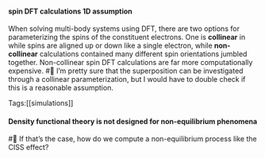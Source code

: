 #### spin DFT calculations 1D assumption
When solving multi-body systems using DFT, there are two options for parameterizing the spins of the constituent electrons. One is **collinear** in while spins are aligned up or down like a single electron, while **non-collinear** calculations contained many different spin orientations jumbled together. Non-collinear spin DFT calculations are far more computationally expensive. #🚩 I’m pretty sure that the superposition can be investigated through a collinear parameterization, but I would have to double check if this is a reasonable assumption. 

Tags:[[simulations]]

#### Density functional theory is not designed for non-equilibrium phenomena
#🚩 If that’s the case, how do we compute a non-equilibrium process like the CISS effect? 